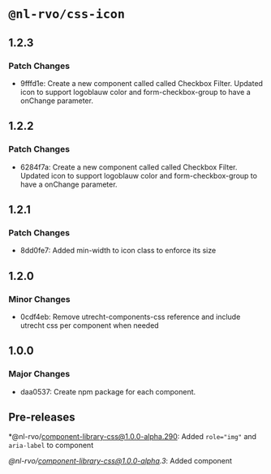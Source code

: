 # `@nl-rvo/css-icon`

## 1.2.3

### Patch Changes

- 9fffd1e: Create a new component called called Checkbox Filter. Updated icon to support logoblauw color and form-checkbox-group to have a onChange parameter.

## 1.2.2

### Patch Changes

- 6284f7a: Create a new component called called Checkbox Filter. Updated icon to support logoblauw color and form-checkbox-group to have a onChange parameter.

## 1.2.1

### Patch Changes

- 8dd0fe7: Added min-width to icon class to enforce its size

## 1.2.0

### Minor Changes

- 0cdf4eb: Remove utrecht-components-css reference and include utrecht css per component when needed

## 1.0.0

### Major Changes

- daa0537: Create npm package for each component.

## Pre-releases

\*@nl-rvo/component-library-css@1.0.0-alpha.290:
Added `role="img"` and `aria-label` to component

_@nl-rvo/component-library-css@1.0.0-alpha.3_:
Added component
